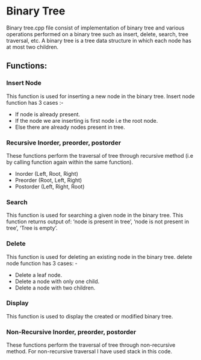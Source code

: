 # Binary Tree
Binary tree.cpp file consist of implementation of binary tree and various operations performed on a binary tree such as insert, delete, search, tree traversal, etc. A binary tree is a tree data structure in which each node has at most two children.

## Functions:
### Insert Node
This function is used for inserting a new node in the binary tree. Insert node function has 3 cases :-
- If node is already present.
- If the node we are inserting is first node i.e the root node.
- Else there are already nodes present in tree.

### Recursive Inorder, preorder, postorder
These functions perform the traversal of tree through recursive method (i.e by calling function again within the same function).
- Inorder (Left, Root, Right) 
- Preorder (Root, Left, Right) 
- Postorder (Left, Right, Root)

### Search
This function is used for searching a given node in the binary tree. This function returns output of: ‘node is present in tree’, ‘node is not present in tree’, ‘Tree is empty’.

### Delete
This function is used for deleting an existing node in the binary tree. delete node function has 3 cases: -
- Delete a leaf node.
- Delete a node with only one child.
- Delete a node with two children.

### Display
This function is used to display the created or modified binary tree.

### Non-Recursive Inorder, preorder, postorder
These functions perform the traversal of tree through non-recursive method. For non-recursive traversal I have used stack in this code.



